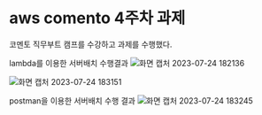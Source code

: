 # aws comento 4주차 과제
코멘토 직무부트 캠프를 수강하고 과제를 수행했다.

lambda를 이용한 서버배치 수행결과
![화면 캡처 2023-07-24 182136](https://github.com/minheebaek/TIL/assets/105588896/90615f72-4897-408b-9179-dcbbed86000c)

![화면 캡처 2023-07-24 183151](https://github.com/minheebaek/TIL/assets/105588896/fda35241-cb53-44f6-8c8d-1cf1416105d8)


postman을 이용한 서버배치 수행 결과
![화면 캡처 2023-07-24 183245](https://github.com/minheebaek/TIL/assets/105588896/f4226a3e-7138-47be-a121-67b94bb352b6)


